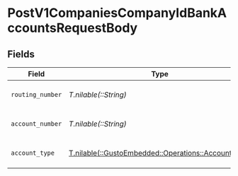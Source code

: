 # PostV1CompaniesCompanyIdBankAccountsRequestBody


## Fields

| Field                                                                                         | Type                                                                                          | Required                                                                                      | Description                                                                                   |
| --------------------------------------------------------------------------------------------- | --------------------------------------------------------------------------------------------- | --------------------------------------------------------------------------------------------- | --------------------------------------------------------------------------------------------- |
| `routing_number`                                                                              | *T.nilable(::String)*                                                                         | :heavy_minus_sign:                                                                            | The bank routing number                                                                       |
| `account_number`                                                                              | *T.nilable(::String)*                                                                         | :heavy_minus_sign:                                                                            | The bank account number                                                                       |
| `account_type`                                                                                | [T.nilable(::GustoEmbedded::Operations::AccountType)](../../models/operations/accounttype.md) | :heavy_minus_sign:                                                                            | The bank account type                                                                         |
